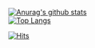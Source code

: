 
<!--
**bbeomgeun/bbeomgeun** is a ✨ _special_ ✨ repository because its `README.md` (this file) appears on your GitHub profile.

Here are some ideas to get you started:

- 🔭 I’m currently working on ...
- 🌱 I’m currently learning ...
- 👯 I’m looking to collaborate on ...
- 🤔 I’m looking for help with ...
- 💬 Ask me about ...
- 📫 How to reach me: ...
- 😄 Pronouns: ...
- ⚡ Fun fact: ...
-->


 [![Anurag's github stats](https://github-readme-stats.vercel.app/api?username=bbeomgeun)](https://github.com/anuraghazra/github-readme-stats)
 <br>
[![Top Langs](https://github-readme-stats.vercel.app/api/top-langs/?username=bbeomgeun&layout=compact)](https://github.com/anuraghazra/github-readme-stats)
  
  [![Hits](https://hits.seeyoufarm.com/api/count/incr/badge.svg?url=https%3A%2F%2Fgithub.com%2Fzzsza)](https://hits.seeyoufarm.com) 
